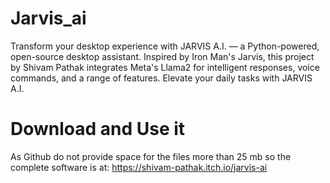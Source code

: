 # Jarvis_ai
Transform your desktop experience with JARVIS A.I. — a Python-powered, open-source desktop assistant. Inspired by Iron Man's Jarvis, this project by Shivam Pathak integrates Meta's Llama2 for intelligent responses, voice commands, and a range of features. Elevate your daily tasks with JARVIS A.I.

# Download and Use it
As Github do not provide space for the files more than 25 mb so the complete software is at:
https://shivam-pathak.itch.io/jarvis-ai
